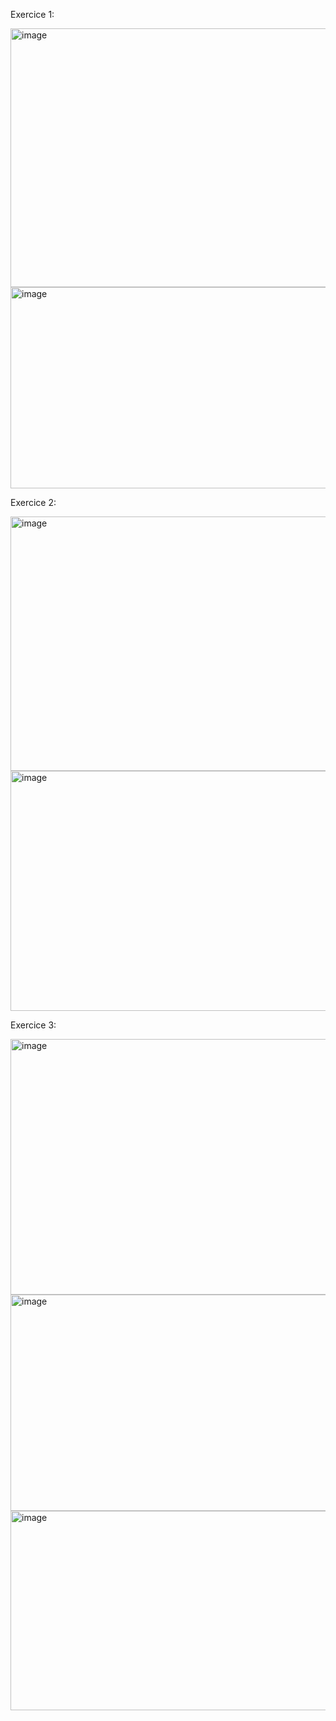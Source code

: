Exercice 1:

<img width="528" height="414" alt="image" src="https://github.com/user-attachments/assets/62117f0f-91f6-4a12-8c39-0f0bd0155e51" />

<img width="600" height="322" alt="image" src="https://github.com/user-attachments/assets/3dda5bce-642b-4c36-896d-69c0c22cef57" />

Exercice 2:

<img width="527" height="407" alt="image" src="https://github.com/user-attachments/assets/59eda9ec-bd86-46ac-828e-c63f6297af23" />

<img width="634" height="384" alt="image" src="https://github.com/user-attachments/assets/1baa4db9-6ff3-4508-9f33-3d4dec3842e3" />


Exercice 3:

<img width="830" height="409" alt="image" src="https://github.com/user-attachments/assets/0890fc3c-bd6e-442a-a6f7-2b8b39423d16" />

<img width="515" height="346" alt="image" src="https://github.com/user-attachments/assets/c65da2df-4dd4-4f91-9a15-37ab826df8aa" />

<img width="628" height="319" alt="image" src="https://github.com/user-attachments/assets/bb84009b-9901-4fe6-8c8a-fa4b4aaa7289" />


